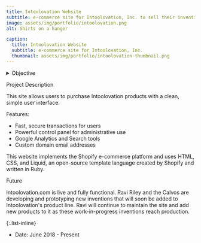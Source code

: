 ```yaml
---
title: Intoolovation Website
subtitle: e-commerce site for Intoolovation, Inc. to sell their inventions
image: assets/img/portfolio/intoolovation.png
alt: Shirts on a hanger

caption:
  title: Intoolovation Website
  subtitle: e-commerce site for Intoolovation, Inc.
  thumbnail: assets/img/portfolio/intoolovation-thumbnail.png
---
```

<details>
<summary>Objective</summary>

This project was built for Rafael and Janet Calvo, the owners of Altadena-based Intoolovation, Inc., as an e-commerce site for selling their inventions. The Calvos are glass contractors by trade, and while on the job, they encounter situations that inspire ideas to improve the tools they use to do their jobs on a daily basis. The Calvos turned these ideas into reality, and this innovation with tools made them more successful at their jobs. So, they founded Intoolovation to sell their inventions to the public, such as a screw-on plastic bottle funnel and an ergonomic one-handed caulking gun.

</details>



Project Description

This site allows users to purchase Intoolovation products with a clean, simple user interface.

Features:
- Fast, secure transactions for users
- Powerful control panel for administrative use
- Google Analytics and Search tools
- Custom domain email addresses

This website implements the Shopify e-commerce platform and uses HTML, CSS, and Liquid, an open-source template language created by Shopify and written in Ruby.



Future

Intoolovation.com is live and fully functional. Ravi Riley and the Calvos are developing and prototyping new inventions that will soon be added to Intoolovation's product line. Ravi will continue to maintain the site and add new products to it as these work-in-progress inventions reach production.



{:.list-inline}
- Date: June 2018 - Present

